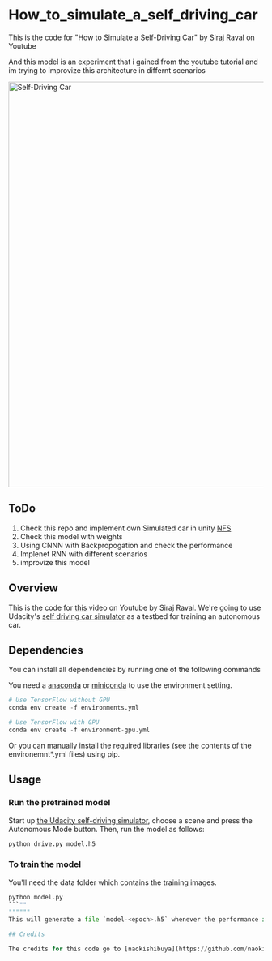 # How_to_simulate_a_self_driving_car
This is the code for "How to Simulate a Self-Driving Car" by Siraj Raval on Youtube

And this model is an experiment that i gained from the youtube tutorial  and im trying to improvize this architecture in differnt scenarios

<img src="images/unity.gif" alt="Self-Driving Car" width="800px">
<!-- 
[![car]({{ site.url }}/images/unity.gif))]({{ site.url }}/images/unity.gif)) -->

## ToDo 

1. Check this repo and implement own Simulated car in unity [NFS](https://github.com/anubhavshrimal/Simulated_Self_Driving_Car) 
2. Check this model with weights 
3. Using CNNN with Backpropogation and check the performance 
4. Implenet RNN with different scenarios
5. improvize this model

## Overview

This is the code for [this](https://youtu.be/EaY5QiZwSP4) video on Youtube by Siraj Raval. We're going to use Udacity's [self driving car simulator](https://github.com/udacity/self-driving-car-sim) as a testbed for training an autonomous car. 

## Dependencies

You can install all dependencies by running one of the following commands

You need a [anaconda](https://www.continuum.io/downloads) or [miniconda](https://conda.io/miniconda.html) to use the environment setting.

```python
# Use TensorFlow without GPU
conda env create -f environments.yml 

# Use TensorFlow with GPU
conda env create -f environment-gpu.yml
```

Or you can manually install the required libraries (see the contents of the environemnt*.yml files) using pip.


## Usage


### Run the pretrained model

Start up [the Udacity self-driving simulator](https://github.com/udacity/self-driving-car-sim), choose a scene and press the Autonomous Mode button.  Then, run the model as follows:

```python
python drive.py model.h5
```

### To train the model

You'll need the data folder which contains the training images.

```python
python model.py
```""
""""""
This will generate a file `model-<epoch>.h5` whenever the performance in the epoch is better than the previous best.  For example, the first epoch will generate a file called `model-000.h5`.

## Credits

The credits for this code go to [naokishibuya](https://github.com/naokishibuya). I've merely created a wrapper to get people started.



